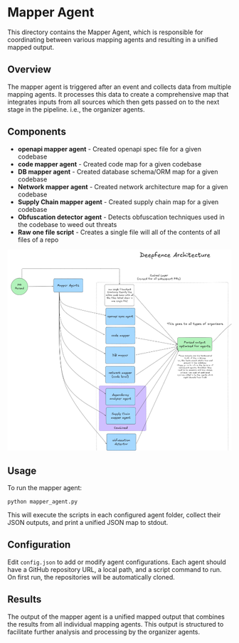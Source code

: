 # Mapper Agent

This directory contains the Mapper Agent, which is responsible for coordinating between various mapping agents and resulting in a unified mapped output.

## Overview
The mapper agent is triggered after an event and collects data from multiple mapping agents. It processes this data to create a comprehensive map that integrates inputs from all sources which then gets passed on to the next stage in the pipeline. i.e., the organizer agents.

## Components
- **openapi mapper agent** - Created openapi spec file for a given codebase
- **code mapper agent** - Created code map for a given codebase
- **DB mapper agent** - Created database schema/ORM map for a given codebase
- **Network mapper agent** - Created network architecture map for a given codebase
- **Supply Chain mapper agent** - Created supply chain map for a given codebase
- **Obfuscation detector agent** - Detects obfuscation techniques used in the codebase to weed out threats
- **Raw one file script** - Creates a single file will all of the contents of all files of a repo

![alt text](image.png)

## Usage
To run the mapper agent:
```
python mapper_agent.py
```
This will execute the scripts in each configured agent folder, collect their JSON outputs, and print a unified JSON map to stdout.

## Configuration
Edit `config.json` to add or modify agent configurations. Each agent should have a GitHub repository URL, a local path, and a script command to run. On first run, the repositories will be automatically cloned.

## Results
The output of the mapper agent is a unified mapped output that combines the results from all individual mapping agents. This output is structured to facilitate further analysis and processing by the organizer agents.